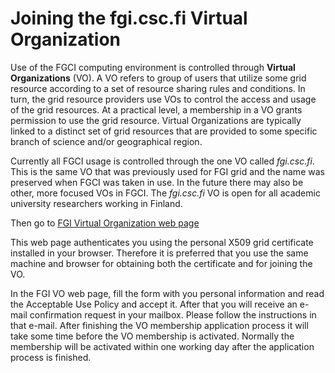 # Joining the fgi.csc.fi Virtual Organization

Use of the FGCI computing environment is controlled through **Virtual
Organizations** (VO). A VO refers to group of users that utilize some
grid resource according to a set of resource sharing rules and
conditions. In turn, the grid resource providers use VOs to control the
access and usage of the grid resources. At a practical level, a
membership in a VO grants permission to use the grid resource. Virtual
Organizations are typically linked to a distinct set of grid resources
that are provided to some specific branch of science and/or geographical
region.

Currently all FGCI usage is controlled through the one VO called
*fgi.csc.fi*. This is the same VO that was previously used for FGI grid
and the name was preserved when FGCI was taken in use. In the future
there may also be other, more focused VOs in FGCI. The *fgi.csc.fi* VO
is open for all academic university researchers working in Finland.

Then go to [FGI Virtual Organization web page](https://voms.fgi.csc.fi:8443/voms/fgi.csc.fi)

This web page authenticates you using the personal X509 grid certificate
installed in your browser. Therefore it is preferred that you use the
same machine and browser for obtaining both the certificate and for
joining the VO.

In the FGI VO web page, fill the form with you personal information and
read the Acceptable Use Policy and accept it. After that you will
receive an e-mail confirmation request in your mailbox. Please follow
the instructions in that e-mail. After finishing the VO membership
application process it will take some time before the VO membership is
activated. Normally the membership will be activated within one working
day after the application process is finished.

